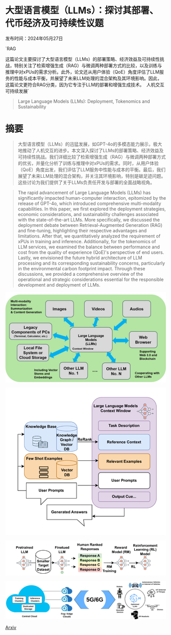 # 大型语言模型（LLMs）：探讨其部署、代币经济及可持续性议题

发布时间：2024年05月27日

`RAG

这篇论文主要探讨了大型语言模型（LLMs）的部署策略、经济效益及可持续性挑战，特别关注了检索增强生成（RAG）与微调两种部署方式的比较，以及训练与推理中对xPUs的需求分析。此外，论文还从用户体验（QoE）角度评估了LLM服务的性能与成本平衡，并展望了未来LLM处理的混合架构及其环境影响。因此，这篇论文更符合RAG分类，因为它专注于LLM的部署和增强生成技术。` `人机交互` `可持续发展`

> Large Language Models (LLMs): Deployment, Tokenomics and Sustainability

# 摘要

> 大型语言模型（LLMs）的迅猛发展，如GPT-4o的多模态能力展示，极大地推动了人机交互的进步。本文深入探讨了LLMs的部署策略、经济效益及可持续性挑战。我们详细比较了检索增强生成（RAG）与微调两种部署方式的优劣，并量化分析了训练与推理中对xPUs的需求。同时，从用户体验（QoE）角度出发，我们评估了LLM服务中性能与成本的平衡。最后，我们展望了未来LLM处理的混合架构，并关注其环境影响，特别是碳足迹问题。这些讨论为我们提供了关于LLMs负责任开发与部署的全面战略视角。

> The rapid advancement of Large Language Models (LLMs) has significantly impacted human-computer interaction, epitomized by the release of GPT-4o, which introduced comprehensive multi-modality capabilities. In this paper, we first explored the deployment strategies, economic considerations, and sustainability challenges associated with the state-of-the-art LLMs. More specifically, we discussed the deployment debate between Retrieval-Augmented Generation (RAG) and fine-tuning, highlighting their respective advantages and limitations. After that, we quantitatively analyzed the requirement of xPUs in training and inference. Additionally, for the tokenomics of LLM services, we examined the balance between performance and cost from the quality of experience (QoE)'s perspective of end users. Lastly, we envisioned the future hybrid architecture of LLM processing and its corresponding sustainability concerns, particularly in the environmental carbon footprint impact. Through these discussions, we provided a comprehensive overview of the operational and strategic considerations essential for the responsible development and deployment of LLMs.

![大型语言模型（LLMs）：探讨其部署、代币经济及可持续性议题](../../../paper_images/2405.17147/llm_interactions.jpg)

![大型语言模型（LLMs）：探讨其部署、代币经济及可持续性议题](../../../paper_images/2405.17147/x1.png)

![大型语言模型（LLMs）：探讨其部署、代币经济及可持续性议题](../../../paper_images/2405.17147/x2.png)

![大型语言模型（LLMs）：探讨其部署、代币经济及可持续性议题](../../../paper_images/2405.17147/hybrid_llms.png)

[Arxiv](https://arxiv.org/abs/2405.17147)